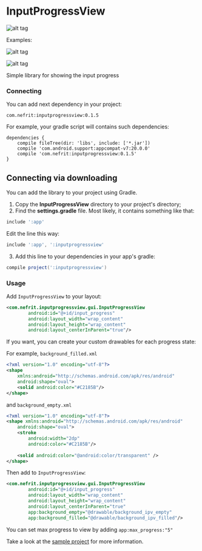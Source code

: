 # InputProgressView

![alt tag](https://i.imgur.com/Pw6X2Ro.gif)

Examples:

![alt tag](https://i.imgur.com/kUcFTo0.gif)

![alt tag](https://i.imgur.com/icTpROc.gif)

Simple library for showing the input progress

### Connecting

You can add next dependency in your project:

`com.nefrit:inputprogressview:0.1.5`

For example, your gradle script will contains such dependencies: 
```
dependencies {
    compile fileTree(dir: 'libs', include: ['*.jar'])
    compile 'com.android.support:appcompat-v7:20.0.0'
    compile 'com.nefrit:inputprogressview:0.1.5'
}
```

Connecting via downloading 
----------

You can add the library to your project using Gradle.
1) Copy the **InputProgressView** directory to your project's directory;
2) Find the **settings.gradle** file. Most likely, it contains something like that:

```gradle
include ':app'
```

Edit the line this way:

```gradle
include ':app', ':inputprogressview'
```

3) Add this line to your dependencies in your app's gradle:

```gradle
compile project(':inputprogressview')
```

### Usage

Add `InputProgressView` to your layout:
```xml
<com.nefrit.inputprogressview.gui.InputProgressView
        android:id="@+id/input_progress"
        android:layout_width="wrap_content"
        android:layout_height="wrap_content"
        android:layout_centerInParent="true"/>
```

If you want, you can create your custom drawables for each progress state:

For example, `background_filled.xml`
```xml
<?xml version="1.0" encoding="utf-8"?>
<shape
    xmlns:android="http://schemas.android.com/apk/res/android"
    android:shape="oval">
    <solid android:color="#C2185B"/>
</shape>
```

and `background_empty.xml`
```xml
<?xml version="1.0" encoding="utf-8"?>
<shape xmlns:android="http://schemas.android.com/apk/res/android"
    android:shape="oval">
    <stroke
        android:width="2dp"
        android:color="#C2185B"/>
       
    <solid android:color="@android:color/transparent" />
</shape>
```

Then add to `InputProgressView`:
```xml
<com.nefrit.inputprogressview.gui.InputProgressView
        android:id="@+id/input_progress"
        android:layout_width="wrap_content"
        android:layout_height="wrap_content"
        android:layout_centerInParent="true"
        app:background_empty="@drawable/background_ipv_empty"
        app:background_filled="@drawable/background_ipv_filled"/>
```

You can set max progress to view by adding `app:max_progress:"5"`

Take a look at the [sample project](sample) for more information.